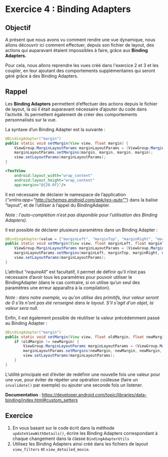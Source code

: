 # Exercice 4 : Binding Adapters

## Objectif

A présent que nous avons vu comment rendre une vue dynamique, nous allons découvrir ici comment effectuer, depuis son fichier de layout, des actions qui auparavant étaient impossibles à faire, grâce aux **Binding Adapters.**
 
Pour cela, nous allons reprendre les vues créé dans l'exercice 2 et 3 et les coupler, en leur ajoutant des comportements supplémentaires qui seront géré grâce à des Binding Adapters.

## Rappel

Les **Binding Adapters** permettent d’effectuer des actions depuis le fichier de layout, là où il était auparavant nécessaire d’ajouter du code dans l’activité. Ils permettent également de créer des comportements personnalisés sur la vue.

La syntaxe d’un Binding Adapter est la suivante :



```java
@BindingAdapter("margin")
public static void setMargin(View view, float margin) {
    ViewGroup.MarginLayoutParams marginLayoutParams = (ViewGroup.MarginLayoutParams) view.getLayoutParams();
    marginLayoutParams.setMargins(margin, margin, margin, margin);
    view.setLayoutParams(marginLayoutParams);
}
```



```xml
<TextView
    android:layout_width="wrap_content"
    android:layout_height="wrap_content"
    app:margin="@{20.0f}"/>
```



Il est nécessaire de déclarer le namespace de l’application (*“xmlns:app="http://schemas.android.com/apk/res-auto””*) dans la balise “layout”, et de l’utiliser à l’appel du BindingAdapter.

*Note : l'auto-complétion n’est pas disponible pour l’utilisation des Binding Adapters).*



Il est possible de déclarer plusieurs paramètres dans un Binding Adapter : 



```java
@BindingAdapter(value = {"marginLeft", "marginTop", "marginRight", "marginBottom"}, requireAll = false)
public static void setMargin(View view, float marginLeft, float marginTop, float marginRight, float marginBottom) {
    ViewGroup.MarginLayoutParams marginLayoutParams = (ViewGroup.MarginLayoutParams) view.getLayoutParams();
    marginLayoutParams.setMargins(marginLeft, marginTop, marginRight, marginBottom);
    view.setLayoutParams(marginLayoutParams);
}
```



L’attribut “*requireAll*” est facultatif, il permet de définir qu’il n’est pas nécessaire d’avoir tous les paramètres pour pouvoir utiliser le BindingAdapter (dans le cas contraire, si on utilise qu’un seul des paramètres une erreur apparaîtra à la compilation).

*Note : dans notre exemple, vu qu'on utilise des primitifs, leur valeur seront de 0 s'ils n'ont pas été renseigné dans le layout. S'il s'agit d'un objet, la valeur sera null.*



Enfin, il est également possible de réutiliser la valeur précédemment passé au Binding Adapter : 



```java
@BindingAdapter("margin")
public static void setMargin(View view, float oldMargin, float newMargin) {
    if (oldMargin != newMargin) {
        ViewGroup.MarginLayoutParams marginLayoutParams = (ViewGroup.MarginLayoutParams) view.getLayoutParams();
        marginLayoutParams.setMargins(newMargin, newMargin, newMargin, newMargin);
        view.setLayoutParams(marginLayoutParams);
    }
}
```



L’utilité principale est d’éviter de redéfinir une nouvelle fois une valeur pour une vue, pour éviter de répéter une opération coûteuse (faire un `invalidate()` par exemple) ou ajouter une seconde fois un listener.



**Documentation** : https://developer.android.com/topic/libraries/data-binding/index.html#custom_setters

## Exercice

1. En vous basant sur le code écrit dans la méthode `updateViewWithDetails()`, écrire les Binding Adapters correspondant à chaque changement dans la classe `BindingAdapterUtils`
2. Utilisez les Binding Adapters ainsi créé dans les fichiers de layout `view_filters` et `view_detailed_movie`. 